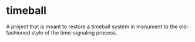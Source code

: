 # timeball

A project that is meant to restore a timeball system in monument to the old-fashioned style of the time-signaling process.
